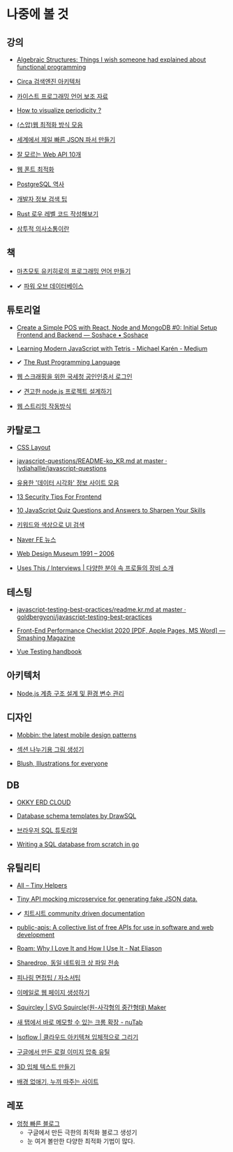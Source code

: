 # 나중에 볼 것

## 강의

- [Algebraic Structures: Things I wish someone had explained about functional programming](https://jrsinclair.com/articles/2019/algebraic-structures-what-i-wish-someone-had-explained-about-functional-programming)

- [Circa 검색엔진 아키텍처](https://0x65.dev/blog/2019-12-14/the-architecture-of-a-large-scale-web-search-engine-circa-2019.html)

- [카이스트 프로그래밍 언어 보조 자료](https://hjaem.info/articles/main)

- [How to visualize periodicity ?](https://observablehq.com/@pierreleripoll/how-to-visualize-periodic-signals)

- [\(스압\)웹 최적화 방식 모음](https://black7375.tistory.com/72)

- [세계에서 제일 빠른 JSON 파서 만들기](https://tanstaafl.dev/20200821-worlds-fastest-json-parser.html)

- [잘 모르는 Web API 10개](https://blog.greenroots.info/10-lesser-known-web-apis-you-may-want-to-use-ckejv75cr012y70s158n85yhn)

- [웹 폰트 최적화](https://d2.naver.com/helloworld/4969726)

- [PostgreSQL 역사](https://d2.naver.com/helloworld/227936)

- [개발자 정보 검색 팁](https://boxnwhis.kr/2020/09/27/ir-for-developers.html)

- [Rust 로우 레벨 코드 작성해보기](https://lowlvl.org/tcp-ip-fundamentals/exchanging-messages)

- [삼투적 의사소통이란](https://wiki.wooridle.net/%EC%B1%85/CrystalClear#A.2BwY3BMQ_3._Osmotic_Communication)

## 책

- [마츠모토 유키히로의 프로그래밍 언어 만들기](http://www.acornpub.co.kr/book/language-structure)

- ✔ [파워 오브 데이터베이스](http://naver.me/596xjxJ3)

## 튜토리얼

- [Create a Simple POS with React, Node and MongoDB #0: Initial Setup Frontend and Backend — Soshace • Soshace](https://blog.soshace.com/create-a-simple-pos-with-react-node-and-mongodb-0-initial-setup-frontend-and-backend/)

- [Learning Modern JavaScript with Tetris - Michael Karén - Medium](https://medium.com/@michael.karen/learning-modern-javascript-with-tetris-92d532bcd057)

- ✔ [The Rust Programming Language](https://rinthel.github.io/rust-lang-book-ko/)

- [웹 스크래핑을 위한 국세청 공인인증서 로그인](https://twinmoon.tistory.com/1)

- ✔ [견고한 node.js 프로젝트 설계하기](https://velog.io/@hopsprings2/견고한-node.js-프로젝트-아키텍쳐-설계하기)

- [웹 스트리밍 작동방식](https://medium.com/canal-tech/how-video-streaming-works-on-the-web-an-introduction-7919739f7e1)

## 카탈로그

- [CSS Layout](https://csslayout.io/)

- [javascript-questions/README-ko_KR.md at master · lydiahallie/javascript-questions](https://github.com/lydiahallie/javascript-questions/blob/master/ko-KR/README-ko_KR.md)

- [유용한 '데이터 시각화' 정보 사이트 모음](http://www.bloter.net/archives/369220)

- [13 Security Tips For Frontend](https://medium.com/better-programming/frontend-app-security-439797f57892)

- [10 JavaScript Quiz Questions and Answers to Sharpen Your Skills](https://typeofnan.dev/10-javascript-quiz-questions-and-answers/)

- [키워드와 색상으로 UI 검색](https://search.muz.li/)

- [Naver FE 뉴스](https://github.com/naver/fe-news)

- [Web Design Museum 1991 – 2006](https://www.webdesignmuseum.org/)

- [Uses This / Interviews | 다양한 분야 속 프로들의 장비 소개](https://usesthis.com/)

## 테스팅

- [javascript-testing-best-practices/readme.kr.md at master · goldbergyoni/javascript-testing-best-practices](https://github.com/goldbergyoni/javascript-testing-best-practices/blob/master/readme.kr.md)

- [Front-End Performance Checklist 2020 [PDF, Apple Pages, MS Word] — Smashing Magazine](https://www.smashingmagazine.com/2020/01/front-end-performance-checklist-2020-pdf-pages/)

- [Vue Testing handbook](https://lmiller1990.github.io/vue-testing-handbook/ko)

## 아키텍처

- [Node.js 계층 구조 설계 및 환경 변수 관리](https://jhyeok.com/node-backend-structure/)

## 디자인

- [Mobbin: the latest mobile design patterns](https://mobbin.design/)

- [섹션 나누기용 그림 생성기](https://www.shapedivider.app/)

- [Blush, Illustrations for everyone](https://blush.design/)

## DB

- [OKKY ERD CLOUD](https://www.erdcloud.com/d/PK2Ae7d4asTRqHpHx)

- [Database schema templates by DrawSQL](https://drawsql.app/templates)

- [브라우저 SQL 튜토리얼](https://selectstarsql.com/)

- [Writing a SQL database from scratch in go](https://notes.eatonphil.com/database-basics.html)

## 유틸리티

- [All – Tiny Helpers](https://tiny-helpers.dev/)

- [Tiny API mocking microservice for generating fake JSON data.](https://github.com/Meeshkan/micro-jaymock)

- ✔ [치트시트 community driven documentation](http://cht.sh/)

- [public-apis: A collective list of free APIs for use in software and web development](https://github.com/public-apis/public-apis)

- [Roam: Why I Love It and How I Use It - Nat Eliason](https://www.nateliason.com/blog/roam)

- [Sharedrop, 동일 네트워크 상 파일 전송](https://www.sharedrop.io/)

- [피나링 면접팁 / 자소서팁](https://www.notion.so/5b1bcb7a87c24ab6b36d87959371ff19)

- [이메일로 웹 페이지 생성하기](https://www.publishthis.email/)

- [Squircley | SVG Squircle\(원-사각형의 중간형태\) Maker](https://squircley.app/)

- [새 탭에서 바로 메모할 수 있는 크롬 확장 - nuTab](https://nutab.co/)

- [Isoflow | 클라우드 아키텍쳐 입체적으로 그리기](https://isoflow.io)

- [구글에서 만든 로컬 이미지 압축 유틸](https://squoosh.app/)

- [3D 입체 텍스트 만들기](https://bennettfeely.com/ztext/)

- [배경 없애기, 누끼 따주는 사이트](https://www.remove.bg/ko)

## 레포

- [엄청 빠른 블로그](https://github.com/google/eleventy-high-performance-blog)
  - 구글에서 만든 극한의 최적화 블로그 생성기
  - 눈 여겨 볼만한 다양한 최적화 기법이 많다.
